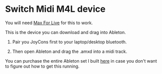 # Switch Midi M4L device

You will need [Max For Live](https://www.ableton.com/en/live/max-for-live/) for this to work.

This is the device you can download and drag into Ableton.

1. Pair you JoyCons first to your laptop/desktop bluetooth.

2. Then open Ableton and drag the .amxd into a midi track. 



You can purchase the entire Ableton set I built [here](https://gum.co/SRoCs) in case you don't want to figure out how to get this running.


